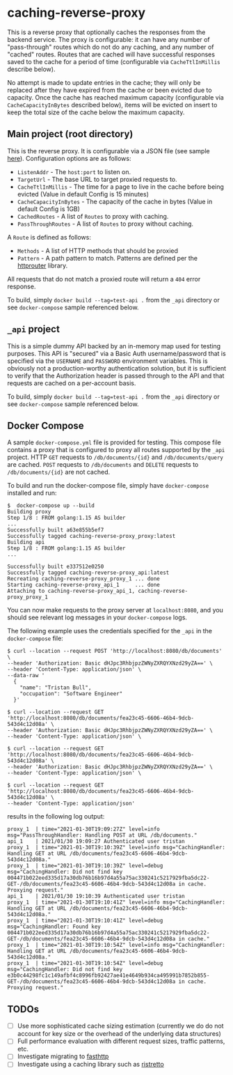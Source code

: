 # caching-reverse-proxy

This is a reverse proxy that optionally caches the responses from the backend service. The proxy is configurable: it can
have any number of "pass-through" routes which do not do any caching, and any number of "cached" routes. Routes that are
cached will have successful responses saved to the cache for a period of time (configurable via `CacheTtlInMillis` 
describe below). 

No attempt is made to update entries in the cache; they will only be replaced after they have expired from the cache or 
been evicted due to capacity. Once the cache has reached maximum capacity (configurable via `CacheCapacityInBytes`
described below), items will be evicted on insert to keep the total size of the cache below the maximum capacity.

## Main project (root directory)

This is the reverse proxy. It is configurable via a JSON file (see sample [here](config.json)). Configuration options
are as follows:

* `ListenAddr` - The `host:port` to listen on.
* `TargetUrl` - The base URL to target proxied requests to.
* `CacheTtlInMillis` - The time for a page to live in the cache before being evicted (Value in default Config is 15 minutes)
* `CacheCapacityInBytes` - The capacity of the cache in bytes (Value in default Config is 1GB)
* `CachedRoutes` - A list of `Routes` to proxy with caching.
* `PassThroughRoutes` - A list of `Routes` to proxy without caching.

A `Route` is defined as follows:

* `Methods` - A list of HTTP methods that should be proxied
* `Pattern` - A path pattern to match. Patterns are defined per the [httprouter](https://github.com/julienschmidt/httprouter) library.

All requests that do not match a proxied route will return a `404` error response.

To build, simply `docker build --tag=test-api .` from the `_api` directory or see `docker-compose` sample referenced
below.

## `_api` project

This is a simple dummy API backed by an in-memory map used for testing purposes. This API is "secured" via a Basic Auth
username/password that is specified via the `USERNAME` and `PASSWORD` environment variables. This is obviously not a
production-worthy authentication solution, but it is sufficient to verify that the Authorization header is passed
through to the API and that requests are cached on a per-account basis.

To build, simply `docker build --tag=test-api .` from the `_api` directory or see `docker-compose` sample referenced 
below.

## Docker Compose

A sample `docker-compose.yml` file is provided for testing. This compose file contains a proxy that is configured to
proxy all routes supported by the `_api` project. HTTP `GET` requests to `/db/documents/{id}` and `/db/documents/query`
  are cached. `POST` requests to `/db/documents` and `DELETE` requests to `/db/documents/{id}` are not cached.

To build and run the docker-compose file, simply have `docker-compose` installed and run:

```
$  docker-compose up --build
Building proxy
Step 1/8 : FROM golang:1.15 AS builder
...
Successfully built a63e855b5ef7
Successfully tagged caching-reverse-proxy_proxy:latest
Building api
Step 1/8 : FROM golang:1.15 AS builder
...

Successfully built e337512e0250
Successfully tagged caching-reverse-proxy_api:latest
Recreating caching-reverse-proxy_proxy_1 ... done
Starting caching-reverse-proxy_api_1     ... done
Attaching to caching-reverse-proxy_api_1, caching-reverse-proxy_proxy_1
```

You can now make requests to the proxy server at `localhost:8080`, and you should see relevant log messages in your
`docker-compose` logs.

The following example uses the credentials specified for the `_api` in the `docker-compose` file:

```
$ curl --location --request POST 'http://localhost:8080/db/documents' \
--header 'Authorization: Basic dHJpc3RhbjpzZWNyZXRQYXNzd29yZA==' \
--header 'Content-Type: application/json' \
--data-raw '
  {
    "name": "Tristan Bull",
    "occupation": "Software Engineer"
  }'

$ curl --location --request GET 'http://localhost:8080/db/documents/fea23c45-6606-46b4-9dcb-543d4c12d08a' \
--header 'Authorization: Basic dHJpc3RhbjpzZWNyZXRQYXNzd29yZA==' \
--header 'Content-Type: application/json' \

$ curl --location --request GET 'http://localhost:8080/db/documents/fea23c45-6606-46b4-9dcb-543d4c12d08a' \
--header 'Authorization: Basic dHJpc3RhbjpzZWNyZXRQYXNzd29yZA==' \
--header 'Content-Type: application/json' \

$ curl --location --request GET 'http://localhost:8080/db/documents/fea23c45-6606-46b4-9dcb-543d4c12d08a' \
--header 'Content-Type: application/json'
```

results in the following log output:

```
proxy_1  | time="2021-01-30T19:09:27Z" level=info msg="PassThroughHandler: Handling POST at URL /db/documents."
api_1    | 2021/01/30 19:09:27 Authenticated user tristan
proxy_1  | time="2021-01-30T19:10:39Z" level=info msg="CachingHandler: Handling GET at URL /db/documents/fea23c45-6606-46b4-9dcb-543d4c12d08a."
proxy_1  | time="2021-01-30T19:10:39Z" level=debug msg="CachingHandler: Did not find key 004471b022eed335d17a30db76b16b97d4a55a75ac330241c5217929fba5dc22-GET-/db/documents/fea23c45-6606-46b4-9dcb-543d4c12d08a in cache. Proxying request."
api_1    | 2021/01/30 19:10:39 Authenticated user tristan
proxy_1  | time="2021-01-30T19:10:41Z" level=info msg="CachingHandler: Handling GET at URL /db/documents/fea23c45-6606-46b4-9dcb-543d4c12d08a."
proxy_1  | time="2021-01-30T19:10:41Z" level=debug msg="CachingHandler: Found key 004471b022eed335d17a30db76b16b97d4a55a75ac330241c5217929fba5dc22-GET-/db/documents/fea23c45-6606-46b4-9dcb-543d4c12d08a in cache."
proxy_1  | time="2021-01-30T19:10:54Z" level=info msg="CachingHandler: Handling GET at URL /db/documents/fea23c45-6606-46b4-9dcb-543d4c12d08a."
proxy_1  | time="2021-01-30T19:10:54Z" level=debug msg="CachingHandler: Did not find key e3b0c44298fc1c149afbf4c8996fb92427ae41e4649b934ca495991b7852b855-GET-/db/documents/fea23c45-6606-46b4-9dcb-543d4c12d08a in cache. Proxying request."
```

## TODOs
* [ ] Use more sophisticated cache sizing estimation (currently we do do not account for key size or the overhead of the
  underlying data structures)
* [ ] Full performance evaluation with different request sizes, traffic patterns, etc.
* [ ] Investigate migrating to [fasthttp](https://github.com/valyala/fasthttp)
* [ ] Investigate using a caching library such as [ristretto](https://github.com/dgraph-io/ristretto)
